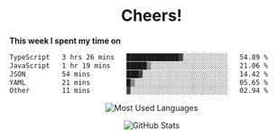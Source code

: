 <h1 align="center">Cheers!</h1>

**This week I spent my time on**
<!--START_SECTION:waka-->

```txt
TypeScript   3 hrs 26 mins   █████████████▓░░░░░░░░░░░   54.89 %
JavaScript   1 hr 19 mins    █████▒░░░░░░░░░░░░░░░░░░░   21.06 %
JSON         54 mins         ███▓░░░░░░░░░░░░░░░░░░░░░   14.42 %
YAML         21 mins         █▒░░░░░░░░░░░░░░░░░░░░░░░   05.65 %
Other        11 mins         ▓░░░░░░░░░░░░░░░░░░░░░░░░   02.94 %
```

<!--END_SECTION:waka-->

<p align="center"><img src="https://github-readme-stats.vercel.app/api/top-langs/?username=thnkrn&layout=compact&hide=html&theme=tokyonight" alt="Most Used Languages" /></p>

<p align="center"><img src="https://github-readme-stats.vercel.app/api?username=thnkrn&show_icons=true&count_private=true&theme=tokyonight&show=reviews&hide_rank=false&rank_icon=github" alt="GitHub Stats" /></p>

<!-- <p align="center"><a href="https://wakatime.com"><img src="https://wakatime.com/share/@thnkrn/40092326-d1bd-471b-89da-9a7c63939402.png" /></p>
 -->
